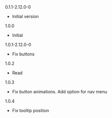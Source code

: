 0.1.1-2.12.0-0

- Initial version

1.0.0

- Initial

1.0.1-2.12.0-0

- Fix buttons

1.0.2

- Read

1.0.3

- Fix button animations. Add option for nav menu

1.0.4

- Fix tooltip position